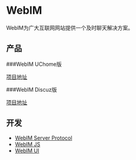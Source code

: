 WebIM
=========================

WebIM为广大互联网网站提供一个及时聊天解决方案。


产品
-----------------

###WebIM UChome版

[项目地址][webim_for_uchome]


###WebIM Discuz版

[项目地址][webim_for_discuz]

开发
-----------------

*	[WebIM Server Protocol][webim_server_protocol]
*	[WebIM JS][webim_js]
*	[WebIM UI][webim_ui]


[webim_js]: http://github.com/webim/webim-js
[webim_ui]: http://github.com/webim/webim-ui
[webim_for_uchome]: http://github.com/webim/webim-for-uchome
[webim_for_discuz]: http://github.com/webim/webim-for-discuz
[webim_server_protocol]: http://github.com/webim/webim/blob/master/doc/server_protocol.md
